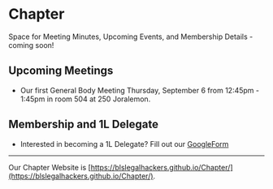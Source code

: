 # Chapter

Space for Meeting Minutes, Upcoming Events, and Membership Details - coming soon!

## Upcoming Meetings
* Our first General Body Meeting Thursday, September 6 from 12:45pm - 1:45pm in room 504 at 250 Joralemon.

## Membership and 1L Delegate
* Interested in becoming a 1L Delegate? Fill out our [GoogleForm](https://docs.google.com/forms/d/e/1FAIpQLSePkO2vuroItwcNDGBb2cDL2GeyR1k5vb9NJiLmaiTV0St1lA/viewform?usp=sf_link)

---

Our Chapter Website is [https://blslegalhackers.github.io/Chapter/](https://blslegalhackers.github.io/Chapter/).
